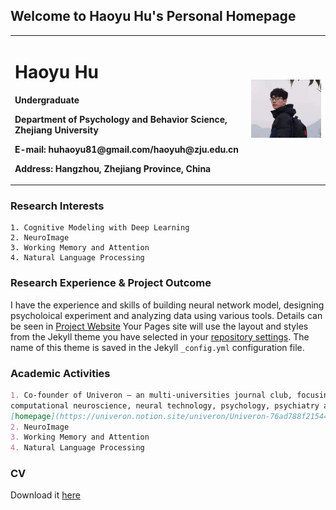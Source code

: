 ## Welcome to Haoyu Hu's Personal Homepage

<table border="0">
  <tr>
    <td width="75%">
      <h1>Haoyu Hu</h1>
      <p><b>Undergraduate</b></p>
      <p><b>Department of Psychology and Behavior Science, Zhejiang University</b></p>
      <p><b>E-mail: huhaoyu81@gmail.com/haoyuh@zju.edu.cn</b></p>
      <p><b>Address: Hangzhou, Zhejiang Province, China</b></p>
    </td>
    <td width="25%">
      <img src="/photo_self.jpg" width="100%">  
    </td>
  </tr>
</table>

### Research Interests
```
1. Cognitive Modeling with Deep Learning
2. NeuroImage
3. Working Memory and Attention
4. Natural Language Processing
```

### Research Experience & Project Outcome

I have the experience and skills of building neural network model, designing psycholoical experiment and analyzing data using various tools. Details can be seen in [Project Website](/index_Proj.md)
Your Pages site will use the layout and styles from the Jekyll theme you have selected in your [repository settings](https://github.com/Haoyu-Hu/Haoyu-Hu.github.io/settings/pages). The name of this theme is saved in the Jekyll `_config.yml` configuration file.

### Academic Activities

```markdown
1. Co-founder of Univeron – an multi-universities journal club, focusing on all aspects of brain science, like neurobiology,
computational neuroscience, neural technology, psychology, psychiatry and so on.
[homepage](https://univeron.notion.site/univeron/Univeron-76ad788f215440b59b1ee1e369b9ca8d)
2. NeuroImage
3. Working Memory and Attention
4. Natural Language Processing
```

### CV
Download it [here](Haoyu_Hu_CV_.pdf)
